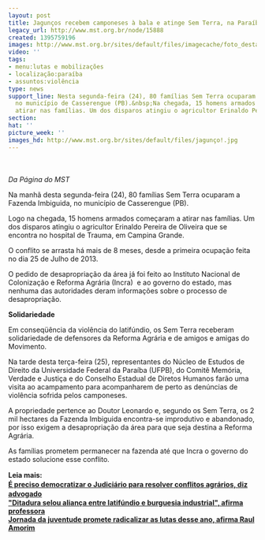 ```yaml
---
layout: post
title: Jagunços recebem camponeses à bala e atinge Sem Terra, na Paraíba
legacy_url: http://www.mst.org.br/node/15888
created: 1395759196
images: http://www.mst.org.br/sites/default/files/imagecache/foto_destaque/jagunço!.jpg
video: ''
tags:
- menu:lutas e mobilizações
- localização:paraíba
- assuntos:violência
type: news
support_line: Nesta segunda-feira (24), 80 famílias Sem Terra ocuparam a Fazenda Imbiguida,
  no município de Casserengue (PB).&nbsp;Na chegada, 15 homens armados começaram a
  atirar nas famílias. Um dos disparos atingiu o agricultor Erinaldo Pereira.
section: 
hat: ''
picture_week: ''
images_hd: http://www.mst.org.br/sites/default/files/jagunço!.jpg
---
```

<p><br><br><em>Da Página do MST<br></em></p><p>Na manhã desta segunda-feira (24), 80 famílias Sem Terra ocuparam a Fazenda Imbiguida, no município de Casserengue (PB).</p><p>Logo na chegada, 15 homens armados começaram a atirar nas famílias. Um dos disparos atingiu o agricultor Erinaldo Pereira de Oliveira que se encontra no hospital de Trauma, em Campina Grande.&nbsp;</p><p>O conflito se arrasta há mais de 8 meses, desde a primeira ocupação feita no dia 25 de Julho de 2013.&nbsp;</p><p>O pedido de desapropriação da área já foi feito ao Instituto Nacional de Colonização e Reforma Agrária (Incra) &nbsp;e ao governo do estado, mas nenhuma das autoridades deram informações sobre o processo de desapropriação.</p><p><strong>Solidariedade</strong></p><p>Em conseqüência da violência do latifúndio, os Sem Terra receberam solidariedade de defensores da Reforma Agrária e de amigos e amigas do Movimento.&nbsp;</p><p>Na tarde desta terça-feira (25), representantes do Núcleo de Estudos de Direito da Universidade Federal da Paraíba (UFPB), do Comitê Memória, Verdade e Justiça e do Conselho Estadual de Diretos Humanos farão uma visita ao acampamento para acompanharem de perto as denúncias de violência sofrida pelos camponeses.&nbsp;</p><p>A propriedade pertence ao Doutor Leonardo e, segundo os Sem Terra, os 2 mil hectares da Fazenda Imbiguida encontra-se improdutivo e abandonado, por isso exigem a desapropriação da área para que seja destina a Reforma Agrária.&nbsp;</p><p>As famílias prometem permanecer na fazenda até que Incra o governo do estado solucione esse conflito.</p><div><strong style="font-size: 14px; line-height: 19.315170288085938px; background-color: rgb(255, 255, 255);">Leia mais:<br></strong><div><strong style="font-size: 14px; line-height: 19.315170288085938px; background-color: rgb(255, 255, 255);"><a href="http://www.mst.org.br/node/15884" style="font-size: 14px; line-height: 19.315170288085938px; background-color: rgb(255, 255, 255);">É preciso democratizar o Judiciário para resolver conflitos agrários, diz advogado</a></strong></div><div><a href="http://www.mst.org.br/node/15881"><strong>"Ditadura selou aliança entre latifúndio e burguesia industrial", afirma professora</strong></a></div><div><a href="http://www.mst.org.br/node/15885"><strong>Jornada da juventude promete radicalizar as lutas desse ano, afirma Raul Amorim</strong></a></div><strong>&nbsp;</strong></div><p>&nbsp;</p>
